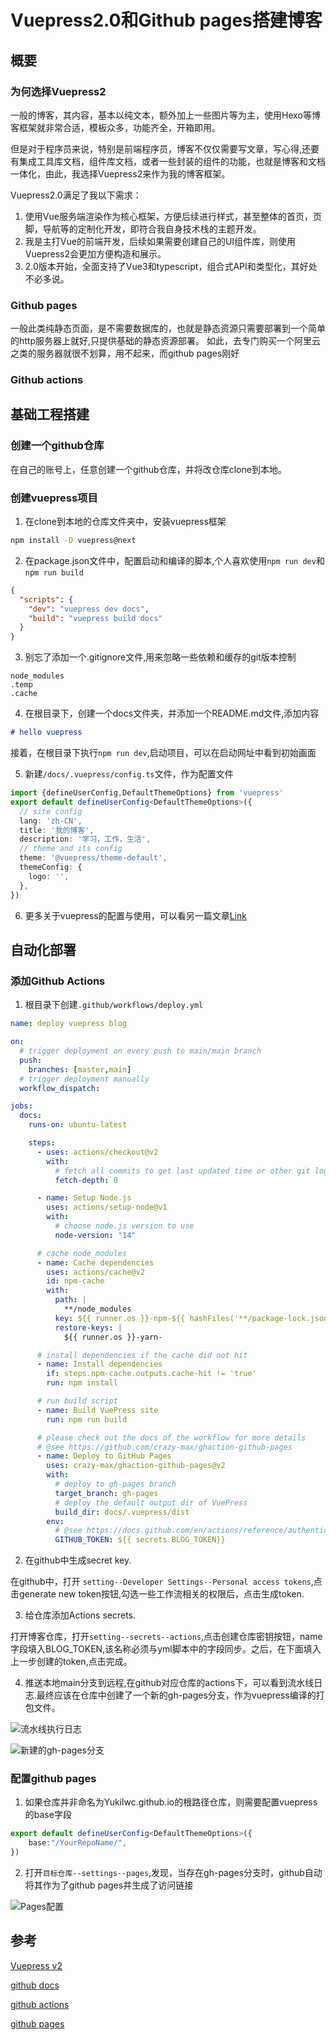 # Vuepress2.0和Github pages搭建博客

## 概要

### 为何选择Vuepress2

一般的博客，其内容，基本以纯文本，额外加上一些图片等为主，使用Hexo等博客框架就非常合适，模板众多，功能齐全，开箱即用。

但是对于程序员来说，特别是前端程序员，博客不仅仅需要写文章，写心得,还要有集成工具库文档，组件库文档，或者一些封装的组件的功能，也就是博客和文档一体化，由此，我选择Vuepress2来作为我的博客框架。  

Vuepress2.0满足了我以下需求：
1. 使用Vue服务端渲染作为核心框架，方便后续进行样式，甚至整体的首页，页脚，导航等的定制化开发，即符合我自身技术栈的主题开发。
2. 我是主打Vue的前端开发，后续如果需要创建自己的UI组件库，则使用Vuepress2会更加方便构造和展示。
3. 2.0版本开始，全面支持了Vue3和typescript，组合式API和类型化，其好处不必多说。

### Github pages

一般此类纯静态页面，是不需要数据库的，也就是静态资源只需要部署到一个简单的http服务器上就好,只提供基础的静态资源部署。 
如此，去专门购买一个阿里云之类的服务器就很不划算，用不起来，而github pages刚好  


### Github actions

## 基础工程搭建 

### 创建一个github仓库

在自己的账号上，任意创建一个github仓库，并将改仓库clone到本地。

### 创建vuepress项目

1. 在clone到本地的仓库文件夹中，安装vuepress框架

```sh
npm install -D vuepress@next
```

2. 在package.json文件中，配置启动和编译的脚本,个人喜欢使用```npm run dev```和```npm run build```

```json
{
  "scripts": {
    "dev": "vuepress dev docs",
    "build": "vuepress build docs"
  }
}
```

3. 别忘了添加一个.gitignore文件,用来忽略一些依赖和缓存的git版本控制

```
node_modules
.temp
.cache
```

4. 在根目录下，创建一个docs文件夹，并添加一个README.md文件,添加内容

```md
# hello vuepress
```
接着，在根目录下执行```npm run dev```,启动项目，可以在启动网址中看到初始画面

5. 新建```/docs/.vuepress/config.ts```文件，作为配置文件
```ts
import {defineUserConfig,DefaultThemeOptions} from 'vuepress'
export default defineUserConfig<DefaultThemeOptions>({
  // site config
  lang: 'zh-CN',
  title: '我的博客',
  description: '学习，工作，生活',
  // theme and its config
  theme: '@vuepress/theme-default',
  themeConfig: {
    logo: '',
  },
})
```
<!-- TODO: -->
6. 更多关于vuepress的配置与使用，可以看另一篇文章[Link]()

## 自动化部署

### 添加Github Actions

1. 根目录下创建```.github/workflows/deploy.yml```

```yml
name: deploy vuepress blog

on:
  # trigger deployment on every push to main/main branch
  push:
    branches: [master,main]
  # trigger deployment manually
  workflow_dispatch:

jobs:
  docs:
    runs-on: ubuntu-latest

    steps:
      - uses: actions/checkout@v2
        with:
          # fetch all commits to get last updated time or other git log info
          fetch-depth: 0

      - name: Setup Node.js
        uses: actions/setup-node@v1
        with:
          # choose node.js version to use
          node-version: "14"

      # cache node_modules
      - name: Cache dependencies
        uses: actions/cache@v2
        id: npm-cache
        with:
          path: |
            **/node_modules
          key: ${{ runner.os }}-npm-${{ hashFiles('**/package-lock.json') }}
          restore-keys: |
            ${{ runner.os }}-yarn-

      # install dependencies if the cache did not hit
      - name: Install dependencies
        if: steps.npm-cache.outputs.cache-hit != 'true'
        run: npm install

      # run build script
      - name: Build VuePress site
        run: npm run build

      # please check out the docs of the workflow for more details
      # @see https://github.com/crazy-max/ghaction-github-pages
      - name: Deploy to GitHub Pages
        uses: crazy-max/ghaction-github-pages@v2
        with:
          # deploy to gh-pages branch
          target_branch: gh-pages
          # deploy the default output dir of VuePress
          build_dir: docs/.vuepress/dist
        env:
          # @see https://docs.github.com/en/actions/reference/authentication-in-a-workflow#about-the-github_token-secret
          GITHUB_TOKEN: ${{ secrets.BLOG_TOKEN}}


```

2. 在github中生成secret key.

在github中，打开 ```setting--Developer Settings--Personal access tokens```,点击generate new token按钮,勾选一些工作流相关的权限后，点击生成token.

3. 给仓库添加Actions secrets.

打开博客仓库，打开```setting--secrets--actions```,点击创建仓库密钥按钮，name字段填入BLOG_TOKEN,该名称必须与yml脚本中的字段同步。之后，在下面填入上一步创建的token,点击完成。

4. 推送本地main分支到远程,在github对应仓库的actions下，可以看到流水线日志.最终应该在仓库中创建了一个新的gh-pages分支，作为vuepress编译的打包文件。

![流水线执行日志](./images/微信截图_20220309000002.png)

![新建的gh-pages分支](./images/微信截图_20220309000023.png)

### 配置github pages

1. 如果仓库并非命名为Yukilwc.github.io的根路径仓库，则需要配置vuepress的base字段

```ts
export default defineUserConfig<DefaultThemeOptions>({
    base:"/YourRepoName/",
})


```

2. 打开```目标仓库--settings--pages```,发现，当存在gh-pages分支时，github自动将其作为了github pages并生成了访问链接

![Pages配置](./images/微信截图_20220309000805.png)
## 参考

[Vuepress v2](https://v2.vuepress.vuejs.org/)

[github docs](https://docs.github.com/en/authentication/keeping-your-account-and-data-secure/creating-a-personal-access-token)

[github actions](https://docs.github.com/en/actions/quickstart)

[github pages](https://docs.github.com/en/pages/quickstart)
